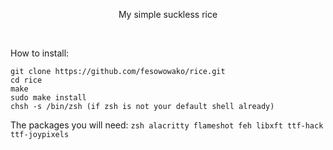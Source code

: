 <p align="center">My simple suckless rice</p>

<br>

How to install:

```
git clone https://github.com/fesowowako/rice.git
cd rice
make
sudo make install
chsh -s /bin/zsh (if zsh is not your default shell already)
```

The packages you will need: `zsh alacritty flameshot feh libxft ttf-hack ttf-joypixels`

